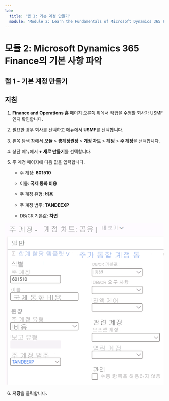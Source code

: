 ```yaml
---
lab:
  title: '랩 1: 기본 계정 만들기'
  module: 'Module 2: Learn the Fundamentals of Microsoft Dynamics 365 Finance'
---
```

    
# <a name="module-2-learn-the-fundamentals-of-microsoft-dynamics-365-finance"></a>모듈 2: Microsoft Dynamics 365 Finance의 기본 사항 파악
    
## <a name="lab-1---create-a-main-account"></a>랩 1 - 기본 계정 만들기

## <a name="instructions"></a>지침

1. **Finance and Operations 홈** 페이지 오른쪽 위에서 작업을 수행할 회사가 USMF인지 확인합니다.

2. 필요한 경우 회사를 선택하고 메뉴에서 **USMF**를 선택합니다.

3. 왼쪽 탐색 창에서 **모듈** > **총계정원장** > **계정 차트** > **계정** > **주 계정**을 선택합니다.

4. 상단 메뉴에서 **+ 새로 만들기**를 선택합니다.

5. 주 계정 페이지에 다음 값을 입력합니다.

    - 주 계정: **601510**

    - 이름: **국제 통화 비용**

    - 주 계정 유형: **비용**

    - 주 계정 범주: **TANDEEXP**

    - DB/CR 기본값: **차변**

 ![주 계정 스크린샷 - 계정 차트: 5단계에서 채운 필드가 있는 페이지 공유](./media/m-002-explore-general-ledgers-in-microsoft-dynamics-365-finance-03.png)

6. **저장**을 클릭합니다.

